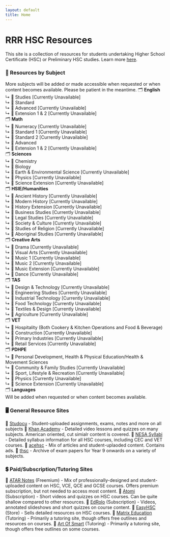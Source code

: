 ```yaml
---
layout: default
title: Home
---
```


# RRR HSC Resources</h1>
This site is a collection of resources for students undertaking Higher School Certificate (HSC) or Preliminary HSC studies. Learn more [here](https://lerttt.github.io/rrr.hsc/about).

### 📑 Resources by Subject
More subjects will be added or made accessible when requested or when content becomes available. Please be patient in the meantime.
🗂️ **English**   
↳ 📁 Studies [Currently Unavailable]  
↳ 📁 Standard  
↳ 📁 Advanced [Currently Unavailable]  
↳ 📁 Extension 1 & 2 [Currently Unavailable]  
🗂️ **Math**   
↳ 📁 Numeracy [Currently Unavailable]  
↳ 📁 Standard 1 [Currently Unavailable]   
↳ 📁 Standard 2 [Currently Unavailable]   
↳ 📁 Advanced  
↳ 📁 Extension 1 & 2 [Currently Unavailable]  
🗂️ **Sciences**   
↳ 📁 Chemistry    
↳ 📁 Biology  
↳ 📁 Earth & Environmental Science [Currently Unavailable]  
↳ 📁 Physics [Currently Unavailable]  
↳ 📁 Science Extension [Currently Unavailable]  
🗂️ **HSIE/Humanities**   
↳ 📁 Ancient History [Currently Unavailable]  
↳ 📁 Modern History [Currently Unavailable]   
↳ 📁 History Extension [Currently Unavailable]   
↳ 📁 Business Studies [Currently Unavailable]  
↳ 📁 Legal Studies [Currently Unavailable]  
↳ 📁 Society & Culture [Currently Unavailable]  
↳ 📁 Studies of Religion [Currently Unavailable]  
↳ 📁 Aboriginal Studies [Currently Unavailable]  
🗂️ **Creative Arts**   
↳ 📁 Drama [Currently Unavailable]  
↳ 📁 Visual Arts [Currently Unavailable]   
↳ 📁 Music 1 [Currently Unavailable]  
↳ 📁 Music 2 [Currently Unavailable]  
↳ 📁 Music Extension [Currently Unavailable]   
↳ 📁 Dance [Currently Unavailable]  
🗂️ **TAS**   
↳ 📁 Design & Technology [Currently Unavailable]  
↳ 📁 Engineering Studies [Currently Unavailable]   
↳ 📁 Industrial Technology [Currently Unavailable]  
↳ 📁 Food Technology [Currently Unavailable]  
↳ 📁 Textiles & Design [Currently Unavailable]  
↳ 📁 Agriculture [Currently Unavailable]   
🗂️ **VET**   
↳ 📁 Hospitality (Both Cookery & Kitchen Operations and Food & Beverage)  
↳ 📁 Construction [Currently Unavailable]   
↳ 📁 Primary Industries [Currently Unavailable]  
↳ 📁 Retail Services [Currently Unavailable]  
🗂️ **PDHPE**   
↳ 📁 Personal Development, Health & Physical Education/Health & Movement Sciences  
↳ 📁 Community & Family Studies [Currently Unavailable]   
↳ 📁 Sport, Lifestyle & Recreation [Currently Unavailable]  
↳ 📁 Physics [Currently Unavailable]  
↳ 📁 Science Extension [Currently Unavailable]  
🗂️ **Languages**   
Will be added when requested or when content becomes available.


### 🖥 General Resource Sites
🔗 [Studocu](https://www.studocu.com/en-au/home) - Student-uploaded assignments, exams, notes and more on all subjects
🔗 [Khan Academy](https://www.khanacademy.org/) - Detailed video lessons and quizzes on many subjects. American oriented, cut simialr content is covered.
🔗 [NESA Syllabi](https://educationstandards.nsw.edu.au/wps/portal/nesa/11-12/Understanding-the-curriculum/syllabuses-a-z) - Detailed syllabus information for all HSC courses, including CEC and VET courses.
🔗 [acehsc](https://www.acehsc.net) - Mix of articles and student-uplaoded content. Contains ads.
🔗 [thsc](https://thsconline.github.io/s/) - Archive of exam papers for Year 9 onwards on a variety of subjects.


### 💲 Paid/Subscription/Tutoring Sites

🔗 [ATAR Notes](https://atarnotes.com/) (Freemium) - Mix of professionally-designed and student-uploaded content on HSC, VCE, QCE and GCSE courses. Offers premium subscription, but not needed to access most content.
🔗 [Atomi](https://www.getatomi.com/au) (Subscription) - Short videos and quizzes on HSC courses. Can be quite shallow compared to other resources.
🔗 [EdRolo](https://edrolo.com.au/) (Subscription) - Videos, annotated slideshows and short quizzes on course content.
🔗 [EasyHSC](https://easyhsc.com.au/) (Store) - Sells detailed resources on HSC courses.
🔗 [Matrix Education](https://www.matrix.edu.au/) (Tutoring) - Primarily a tutoring site, though offers free outlines and resources on courses.
🔗 [Art Of Smart](https://artofsmart.com.au/) (Tutoring) - Primarily a tutoring site, though offers free outlines on some courses.
            

        

  

